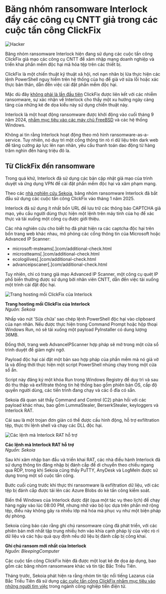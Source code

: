 # Băng nhóm ransomware Interlock đẩy các công cụ CNTT giả trong các cuộc tấn công ClickFix

![Hacker](https://www.bleepstatic.com/content/hl-images/2022/10/04/hacker-arms-raised-brighter.jpg)

Băng nhóm ransomware Interlock hiện đang sử dụng các cuộc tấn công ClickFix giả mạo các công cụ CNTT để xâm nhập mạng doanh nghiệp và triển khai phần mềm độc hại mã hóa tệp trên các thiết bị.

ClickFix là một chiến thuật kỹ thuật xã hội, nơi nạn nhân bị lừa thực hiện các lệnh PowerShell nguy hiểm trên hệ thống của họ để giả vờ sửa lỗi hoặc xác thực bản thân, dẫn đến việc cài đặt phần mềm độc hại.

Mặc dù đây [không phải là lần đầu tiên](https://www.bleepingcomputer.com/news/security/fake-google-chrome-errors-trick-you-into-running-malicious-powershell-scripts/) ClickFix được liên kết với các nhiễm ransomware, sự xác nhận về Interlock cho thấy một xu hướng ngày càng tăng của những kẻ đe dọa kiểu này sử dụng chiến thuật này.

Interlock là một hoạt động ransomware được khởi động vào cuối tháng 9 năm 2024, [nhắm mục tiêu vào các máy chủ FreeBSD](https://www.bleepingcomputer.com/news/security/meet-interlock-the-new-ransomware-targeting-freebsd-servers/) và các hệ thống Windows.

Không ai tin rằng Interlock hoạt động theo mô hình ransomware-as-a-service. Tuy nhiên, nó duy trì một cổng thông tin rò rỉ dữ liệu trên dark web để tăng cường áp lực lên nạn nhân, yêu cầu thanh toán dao động từ hàng trăm nghìn đến hàng triệu đô la.

## Từ ClickFix đến ransomware

Trong quá khứ, Interlock đã sử dụng các bản cập nhật giả mạo của trình duyệt và ứng dụng VPN để cài đặt phần mềm độc hại và xâm phạm mạng.

Theo các [nhà nghiên cứu Sekoia](https://blog.sekoia.io/interlock-ransomware-evolving-under-the-radar/), băng nhóm ransomware Interlock đã bắt đầu sử dụng các cuộc tấn công ClickFix vào tháng 1 năm 2025.

Interlock đã sử dụng ít nhất bốn URL để lưu trữ các thông báo CAPTCHA giả mạo, yêu cầu người dùng thực hiện một lệnh trên máy tính của họ để xác thực và tải xuống một công cụ được giới thiệu.

Các nhà nghiên cứu cho biết họ đã phát hiện ra các captcha độc hại trên bốn trang web khác nhau, mô phỏng các cổng thông tin của Microsoft hoặc Advanced IP Scanner:

* microsoft-msteams\[.\]com/additional-check.html
* microstteams\[.\]com/additional-check.html
* ecologilives\[.\]com/additional-check.html
* advanceipscaner\[.\]com/additional-check.html

Tuy nhiên, chỉ có trang giả mạo Advanced IP Scanner, một công cụ quét IP phổ biến thường được sử dụng bởi nhân viên CNTT, dẫn đến việc tải xuống một trình cài đặt độc hại.

![Trang hosting mồi ClickFix của Interlock](https://www.bleepstatic.com/images/news/u/1220909/2025/April/clickfix-page.jpg)

**Trang hosting mồi ClickFix của Interlock**  
_Nguồn: Sekoia_

Nhấp vào nút 'Sửa chữa' sao chép lệnh PowerShell độc hại vào clipboard của nạn nhân. Nếu được thực hiện trong Command Prompt hoặc hộp thoại Windows Run, nó sẽ tải xuống một payload PyInstaller có dung lượng 36MB.

Đồng thời, trang web AdvanceIPScanner hợp pháp sẽ mở trong một cửa sổ trình duyệt để giảm nghi ngờ.

Payload độc hại cài đặt một bản sao hợp pháp của phần mềm mà nó giả vờ là và đồng thời thực hiện một script PowerShell nhúng chạy trong một cửa sổ ẩn.

Script này đăng ký một khóa Run trong Windows Registry để duy trì và sau đó thu thập và exfiltrate thông tin hệ thống bao gồm phiên bản OS, cấp độ quyền người dùng, các tiến trình đang chạy và các ổ đĩa có sẵn.

Sekoia đã quan sát thấy Command and Control (C2) phản hồi với các payload khác nhau, bao gồm LummaStealer, BerserkStealer, keyloggers và Interlock RAT.

Cái sau là một trojan đơn giản có thể được cấu hình động, hỗ trợ exfiltration tệp, thực thi lệnh shell và chạy các DLL độc hại.

![Các lệnh mà Interlock RAT hỗ trợ](https://www.bleepstatic.com/images/news/u/1220909/2025/April/rat-commands.jpg)

**Các lệnh mà Interlock RAT hỗ trợ**  
_Nguồn: Sekoia_

Sau khi xâm nhập ban đầu và triển khai RAT, các nhà điều hành Interlock đã sử dụng thông tin đăng nhập bị đánh cắp để di chuyển theo chiều ngang qua RDP, trong khi Sekoia cũng thấy PuTTY, AnyDesk và LogMeIn được sử dụng trong một số cuộc tấn công.

Bước cuối cùng trước khi thực thi ransomware là exfiltration dữ liệu, với các tệp bị đánh cắp được tải lên các Azure Blobs do kẻ tấn công kiểm soát.

Biến thể Windows của Interlock được đặt (qua một tác vụ theo lịch) để chạy hàng ngày vào lúc 08:00 PM, nhưng nhờ vào bộ lọc dựa trên phần mở rộng tệp, điều này không gây ra nhiều lớp mã hóa mà phục vụ như một biện pháp dự phòng.

Sekoia cũng báo cáo rằng ghi chú ransomware cũng đã phát triển, với các phiên bản mới nhất tập trung nhiều hơn vào khía cạnh pháp lý của việc rò rỉ dữ liệu và các hậu quả quy định nếu dữ liệu bị đánh cắp bị công khai.

**Ghi chú ransom mới nhất của Interlock**  
_Nguồn: BleepingComputer_

Các cuộc tấn công ClickFix hiện đã được một loạt kẻ đe dọa áp dụng, bao gồm các băng nhóm ransomware khác và tin tặc Bắc Triều Tiên.

Tháng trước, Sekoia phát hiện ra rằng nhóm tin tặc nổi tiếng Lazarus của Bắc Triều Tiên đã sử dụng [các cuộc tấn công ClickFix nhắm mục tiêu vào những người tìm việc](https://www.bleepingcomputer.com/news/security/north-korean-hackers-adopt-clickfix-attacks-to-target-crypto-firms/) trong ngành công nghiệp tiền điện tử.